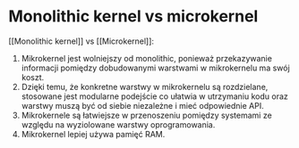 # Monolithic kernel vs microkernel
[[Monolithic kernel]] vs [[Microkernel]]:

1. Mikrokernel jest wolniejszy od monolithic, ponieważ przekazywanie informacji pomiędzy dobudowanymi warstwami w mikrokernelu ma swój koszt.
2. Dzięki temu, że konkretne warstwy w mikrokernelu są rozdzielane, stosowane jest modularne podejście co ułatwia w utrzymaniu kodu oraz warstwy muszą być od siebie niezależne i mieć odpowiednie API.
3. Mikrokernele są łatwiejsze w przenoszeniu pomiędzy systemami ze względu na wyziolowane warstwy oprogramowania.
4. Mikrokernel lepiej używa pamięć RAM.